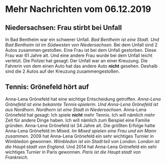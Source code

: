 #          Mehr Nachrichten vom 06.12.2019      


##                Niedersachsen: Frau stirbt bei Unfall            
In Bad Bentheim war ein schwerer Unfall.  *Bad Bentheim ist eine Stadt.*   *Und Bad Bentheim ist im Südwesten von Niedersachsen.*  Bei dem Unfall sind 2 Autos zusammen·gestoßen. Eine Frau ist bei dem Unfall gestorben. Diese Frau war 61 Jahre alt. Und eine andere Frau wurde bei dem Unfall leicht verletzt. Die Polizei hat gesagt: Der Unfall war an einer Kreuzung. Die Fahrerin von dem einen Auto hat das andere Auto **nicht** gesehen. Deshalb sind die 2 Autos auf der Kreuzung zusammengestoßen. 

##                Tennis: Grönefeld hört auf            
Anna-Lena Grönefeld hat eine wichtige Entscheidung getroffen.  *Anna-Lena Grönefeld ist eine bekannte Tennis·spielerin.*   *Und Anna-Lena Grönefeld ist aus Nordhorn.*   *Nordhorn ist eine Stadt in Niedersachsen.*  Anna-Lena Grönefeld hat gesagt: Ich spiele **nicht** mehr Tennis. Ich will nämlich mehr Zeit für andere Dinge haben. Ich will nämlich zum Beispiel eine Familie gründen. Anna-Lena Grönefeld ist 34 Jahre alt. Die größten Erfolge hatte Anna-Lena Grönefeld im Mixed.  *Im Mixed spielen eine Frau und ein Mann zusammen.*  2009 hat Anna-Lena Grönefeld ein sehr wichtiges Turnier in Wimbledon gewonnen.  *Wimbledon ist ein Stadt·teil von London.*   *London ist die Haupt·stadt von England.*  Und 2014 hat Anna-Lena Grönefeld ein sehr wichtiges Turnier in Paris gewonnen.  *Paris ist die Haupt·stadt von Frankreich.*  
